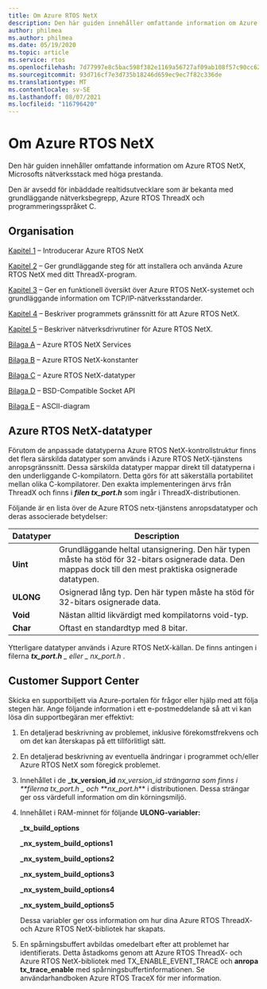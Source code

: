 ```yaml
---
title: Om Azure RTOS NetX
description: Den här guiden innehåller omfattande information om Azure RTOS NetX, Microsofts nätverksstack med höga prestanda.
author: philmea
ms.author: philmea
ms.date: 05/19/2020
ms.topic: article
ms.service: rtos
ms.openlocfilehash: 7d77997e8c5bac598f382e1169a56727af09ab108f57c90cc6265df0691b5926
ms.sourcegitcommit: 93d716cf7e3d735b18246d659ec9ec7f82c336de
ms.translationtype: MT
ms.contentlocale: sv-SE
ms.lasthandoff: 08/07/2021
ms.locfileid: "116796420"
---
```

# <a name="about-the-azure-rtos-netx-user-guide"></a>Om Azure RTOS NetX

Den här guiden innehåller omfattande information om Azure RTOS NetX, Microsofts nätverksstack med höga prestanda.

Den är avsedd för inbäddade realtidsutvecklare som är bekanta med grundläggande nätverksbegrepp, Azure RTOS ThreadX och programmeringsspråket C.

## <a name="organization"></a>Organisation

[Kapitel 1](chapter1.md) – Introducerar Azure RTOS NetX

[Kapitel 2](chapter2.md) – Ger grundläggande steg för att installera och använda Azure RTOS NetX med ditt ThreadX-program.

[Kapitel 3](chapter3.md) – Ger en funktionell översikt över Azure RTOS NetX-systemet och grundläggande information om TCP/IP-nätverksstandarder.

[Kapitel 4](chapter4.md) – Beskriver programmets gränssnitt för att Azure RTOS NetX.

[Kapitel 5](chapter5.md) – Beskriver nätverksdrivrutiner för Azure RTOS NetX.

[Bilaga A](appendix-a.md) – Azure RTOS NetX Services

[Bilaga B](appendix-b.md) – Azure RTOS NetX-konstanter

[Bilaga C](appendix-c.md) – Azure RTOS NetX-datatyper

[Bilaga D](appendix-d.md) – BSD-Compatible Socket API

[Bilaga E](appendix-e.md) – ASCII-diagram

## <a name="azure-rtos-netx-data-types"></a>Azure RTOS NetX-datatyper

Förutom de anpassade datatyperna Azure RTOS NetX-kontrollstruktur finns det flera särskilda datatyper som används i Azure RTOS NetX-tjänstens anropsgränssnitt. Dessa särskilda datatyper mappar direkt till datatyperna i den underliggande C-kompilatorn. Detta görs för att säkerställa portabilitet mellan olika C-kompilatorer. Den exakta implementeringen ärvs från ThreadX och finns i ***filen tx_port.h*** som ingår i ThreadX-distributionen.

Följande är en lista över de Azure RTOS netx-tjänstens anropsdatatyper och deras associerade betydelser:

| Datatyper | Description  |
| --------- | ------------------------------------------------------------------------------------------------------------------------------------- |
| **Uint**  | Grundläggande heltal utansignering. Den här typen måste ha stöd för 32-bitars osignerade data. Den mappas dock till den mest praktiska osignerade datatypen. |
| **ULONG** | Osignerad lång typ. Den här typen måste ha stöd för 32-bitars osignerade data.                                                                      |
| **Void**  | Nästan alltid likvärdigt med kompilatorns void-typ.                                                                                 |
| **Char**  | Oftast en standardtyp med 8 bitar.                                                                                           |

Ytterligare datatyper används i Azure RTOS NetX-källan. De finns antingen i filerna ***tx_port.h** _ eller _ *_nx_port.h_** .

## <a name="customer-support-center"></a>Customer Support Center

Skicka en supportbiljett via Azure-portalen för frågor eller hjälp med att följa stegen här. Ange följande information i ett e-postmeddelande så att vi kan lösa din supportbegäran mer effektivt:

1. En detaljerad beskrivning av problemet, inklusive förekomstfrekvens och om det kan återskapas på ett tillförlitligt sätt.

2. En detaljerad beskrivning av eventuella ändringar i programmet och/eller Azure RTOS NetX som föregick problemet.

3. Innehållet i de **_tx_version_id**  _nx_version_id strängarna som finns i **_filerna tx_port.h_ _ och *_*_nx_port.h_** i distributionen. Dessa strängar ger oss värdefull information om din körningsmiljö.

4. Innehållet i RAM-minnet för följande **ULONG-variabler:**

    **_tx_build_options**

    **_nx_system_build_options1**

    **_nx_system_build_options2**

    **_nx_system_build_options3**

    **_nx_system_build_options4**

    **_nx_system_build_options5**

    Dessa variabler ger oss information om hur dina Azure RTOS ThreadX- och Azure RTOS NetX-bibliotek har skapats.

5. En spårningsbuffert avbildas omedelbart efter att problemet har identifierats. Detta åstadkoms genom att Azure RTOS ThreadX- och Azure RTOS NetX-bibliotek med TX_ENABLE_EVENT_TRACE och **anropa** **tx_trace_enable** med spårningsbuffertinformationen. Se användarhandboken Azure RTOS TraceX för mer information.
